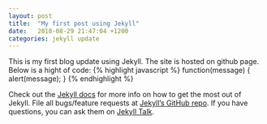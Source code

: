 ```yaml
---
layout: post
title:  "My first post using Jekyll"
date:   2018-08-29 21:47:04 +1200
categories: jekyll update
---
```

This is my first blog update using Jekyll.
The site is hosted on github page. 
Below is a hight of code: 
{% highlight javascript %}
function(message) {
    alert(message);
}
{% endhighlight %}

Check out the [Jekyll docs][jekyll-docs] for more info on how to get the most out of Jekyll. File all bugs/feature requests at [Jekyll’s GitHub repo][jekyll-gh]. If you have questions, you can ask them on [Jekyll Talk][jekyll-talk].

[jekyll-docs]: https://jekyllrb.com/docs/home
[jekyll-gh]:   https://github.com/jekyll/jekyll
[jekyll-talk]: https://talk.jekyllrb.com/
